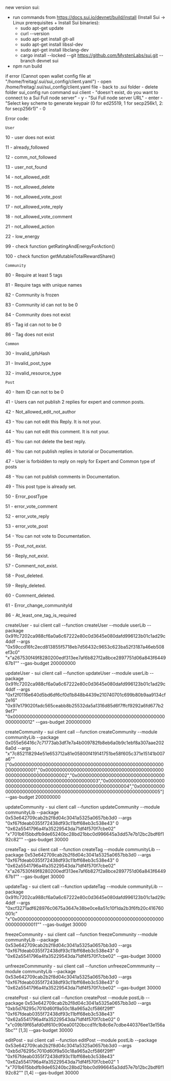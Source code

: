 new version sui:
- run commands from https://docs.sui.io/devnet/build/install (Install Sui -> Linux prerequisites + Install Sui binaries):
    - sudo apt-get update
    - curl --version
    - sudo apt-get install git-all
    - sudo apt-get install libssl-dev
    - sudo apt-get install libclang-dev
    - cargo install --locked --git https://github.com/MystenLabs/sui.git --branch devnet sui
- npm run build

if error (Cannot open wallet config file at "/home/freitag/.sui/sui_config/client.yaml")
    - open /home/freitag/.sui/sui_config/client.yaml file
    - back to .sui folder
    - delete folder sui_config
    run command
        sui client
            - "doesn't exist, do you want to connect to a Sui Full node server" - y
            - "Sui Full node server URL" - enter
            - "Select key scheme to generate keypair (0 for ed25519, 1 for secp256k1, 2: for secp256r1)" - 0

Error code:

    User

10 - user does not exist

11 - already_followed

12 - comm_not_followed

13 - user_not_found

14 - not_allowed_edit

15 - not_allowed_delete

16 - not_allowed_vote_post

17 - not_allowed_vote_reply

18 - not_allowed_vote_comment

21 - not_allowed_action

22 - low_energy

99 - check function getRatingAndEnergyForAction()

100 - check function getMutableTotalRewardShare()


    Community

80 - Require at least 5 tags

81 - Require tags with unique names

82 - Community is frozen

83 - Community id can not to be 0

84 - Community does not exist

85 - Tag id can not to be 0

86 - Tag does not exist

    Common

30 - Invalid_ipfsHash

31 - Invalid_post_type

32 - invalid_resource_type

    Post

40 - Item ID can not to be 0

41 - Users can not publish 2 replies for expert and common posts.

42 - Not_allowed_edit_not_author

43 - You can not edit this Reply. It is not your.

44 - You can not edit this comment. It is not your.

45 - You can not delete the best reply.

46 - You can not publish replies in tutorial or Documentation.

47 - User is forbidden to reply on reply for Expert and Common type of posts

48 - You can not publish comments in Documentation.

49 - This post type is already set.

50 - Error_postType

51 - error_vote_comment

52 - error_vote_reply

53 - error_vote_post

54 - You can not vote to Documentation.

55 - Post_not_exist.

56 - Reply_not_exist.

57 - Comment_not_exist.

58 - Post_deleted.

59 - Reply_deleted.

60 - Comment_deleted.

61 - Error_change_communityId

86 - At_least_one_tag_is_required




createUser - sui client call --function createUser --module userLib --package 0x91fc7202ca988cf6a0a6c67222e80c0d3645e080dafd996123b01c1ad29c4ddf --args \"0x59ccd16fc2ecd813855f5718eb7d56432c9653c623ba52f3187a46eb508ef3c0\" \"x"a267530f49f8280200edf313ee7af6b827f2a8bce2897751d06a843f644967b1"\" --gas-budget 200000000

updateUser - sui client call --function updateUser --module userLib --package 0x91fc7202ca988cf6a0a6c67222e80c0d3645e080dafd996123b01c1ad29c4ddf --args \"0xf2f0116e640d5bd6df6cf0d1b848b4439e210740701c699b80b9aa9134cf2e16\" \"0x97e179020fadc565ceabb8b25532da5a1316d85d6f7ffcf9292a6fd677b29ef7\" \"0x0000000000000000000000000000000000000000000000000000000000000012\" --gas-budget 200000000

createCommunity - sui client call --function createCommunity --module communityLib --package 0x055e56416c7c71773ab3df7e7a4b009782fb8eb6a0b9c1ebf8a307aae2026a0d --args \"x"7c852118294e51e653712a81e05800f419141751be58f605c371e15141b007a6"\" \[\"0x0000000000000000000000000000000000000000000000000000000000000001\",\"0x0000000000000000000000000000000000000000000000000000000000000002\",\"0x0000000000000000000000000000000000000000000000000000000000000003\",\"0x0000000000000000000000000000000000000000000000000000000000000004\",\"0x0000000000000000000000000000000000000000000000000000000000000005\"\] --gas-budget 200000000

updateCommunity - sui client call --function updateCommunity --module communityLib --package 0x53e642709cab2b2f8d04c3041a5325a0657bb3d0 --args \"0xf67fdeab0355f72438df93c11bff68eb3c538e43\" 0 \"0x62a5541796a4fa35229543da71df4f570f7cbe02\" \"x"701b615bbdfb9de65240bc28bd21bbc0d996645a3dd57e7b12bc2bdf6f192c82"\" --gas-budget 30000

createTag - sui client call --function createTag --module communityLib --package 0x53e642709cab2b2f8d04c3041a5325a0657bb3d0 --args \"0xf67fdeab0355f72438df93c11bff68eb3c538e43\" 0 \"0x62a5541796a4fa35229543da71df4f570f7cbe02\" \"x"a267530f49f8280200edf313ee7af6b827f2a8bce2897751d06a843f644967b1"\" --gas-budget 30000

updateTag - sui client call --function updateTag --module communityLib --package 0x91fc7202ca988cf6a0a6c67222e80c0d3645e080dafd996123b01c1ad29c4ddf --args \"0xcf3271adf628976c0675a3647e38be0ce8a51c10f1da2b3f6fb20c416760001c\" \"x"0x0000000000000000000000000000000000000000000000000000000000000011"\" --gas-budget 30000

freezeCommunity - sui client call --function freezeCommunity --module communityLib --package 0x53e642709cab2b2f8d04c3041a5325a0657bb3d0 --args \"0xf67fdeab0355f72438df93c11bff68eb3c538e43\" 0 \"0x62a5541796a4fa35229543da71df4f570f7cbe02\" --gas-budget 30000

unfreezeCommmunity - sui client call --function unfreezeCommmunity --module communityLib --package 0x53e642709cab2b2f8d04c3041a5325a0657bb3d0 --args \"0xf67fdeab0355f72438df93c11bff68eb3c538e43\" 0 \"0x62a5541796a4fa35229543da71df4f570f7cbe02\" --gas-budget 30000

createPost - sui client call --function createPost --module postLib --package 0x53e642709cab2b2f8d04c3041a5325a0657bb3d0 --args \"0xb5d76295c7010d60f9a50c18a965a2cf586f29ff\" \"0xf67fdeab0355f72438df93c11bff68eb3c538e43\" \"0x62a5541796a4fa35229543da71df4f570f7cbe02\" 0 \"x"c09b19f65afd0df610c90ea00120bccd1fc1b8c6e7cdbe440376ee13e156a5bc"\" \[1,3\] --gas-budget 30000

editPost - sui client call --function editPost --module postLib --package 0x53e642709cab2b2f8d04c3041a5325a0657bb3d0 --args \"0xb5d76295c7010d60f9a50c18a965a2cf586f29ff\" \"0xf67fdeab0355f72438df93c11bff68eb3c538e43\" \"0x62a5541796a4fa35229543da71df4f570f7cbe02\" 1 \"x"701b615bbdfb9de65240bc28bd21bbc0d996645a3dd57e7b12bc2bdf6f192c82"\" \[1,4\] --gas-budget 30000